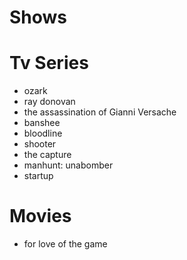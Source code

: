 # Shows


# Tv Series

* ozark
* ray donovan
* the assassination of Gianni Versache
* banshee
* bloodline
* shooter
* the capture
* manhunt: unabomber
* startup


# Movies

* for love of the game
